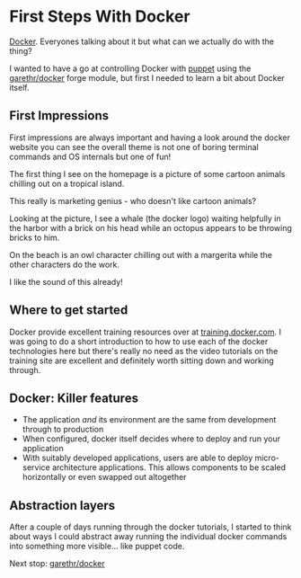 # First Steps With Docker
[Docker](https://www.docker.com/).  Everyones talking about it but what can we actually do with the thing?

I wanted to have a go at controlling Docker with [puppet](http://puppetlabs.com) using the [garethr/docker](https://forge.puppetlabs.com/garethr/docker) forge module, but first I needed to learn a bit about Docker itself.

## First Impressions
First impressions are always important and having a look around the docker website you can see the overall theme is not one of boring terminal commands and OS internals but one of fun!

The first thing I see on the homepage is a picture of some cartoon animals chilling out on a tropical island.

This really is marketing genius - who doesn't like cartoon animals?

Looking at the picture, I see a whale (the docker logo) waiting helpfully in the harbor with a brick on his head while an octopus appears to be throwing bricks to him.

On the beach is an owl character chilling out with a margerita while the other characters do the work.

I like the sound of this already!

## Where to get started
Docker provide excellent training resources over at [training.docker.com](https://training.docker.com/).  I was going to do a short introduction to how to use each of the docker technologies here but there's really no need as the video tutorials on the training site are excellent and definitely worth sitting down and working through.

## Docker:  Killer features
* The application *and* its environment are the same from development through to production
* When configured, docker itself decides where to deploy and run your application
* With suitably developed applications, users are able to deploy micro-service architecture applications.  This allows components to be scaled horizontally or even swapped out altogether

## Abstraction layers
After a couple of days running through the docker tutorials, I started to think about ways I could abstract away running the individual docker commands into something more visible... like puppet code.

Next stop:  [garethr/docker](https://forge.puppetlabs.com/garethr/docker)
